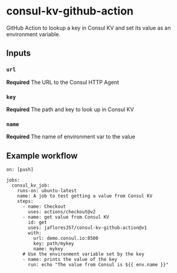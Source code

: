 # consul-kv-github-action
GitHub Action to lookup a key in Consul KV and set its value as an environment variable. 

## Inputs

### `url`

**Required** The URL to the Consul HTTP Agent

### `key`

**Required** The path and key to look up in Consul KV

### `name`

**Required** The name of environment var to the value

## Example workflow

```
on: [push]

jobs:
  consul_kv_job:
    runs-on: ubuntu-latest
    name: A job to test getting a value from Consul KV
    steps:
      - name: Checkout
        uses: actions/checkout@v2
      - name: get value from Consul KV
        id: get
        uses: jaflores357/consul-kv-github-action@v1
        with:
          url: demo.consul.io:8500
          key: path/mykey
          name: mykey
      # Use the environment variable set by the key
      - name: prints the value of the key
        run: echo "The value from Consul is ${{ env.name }}"
```
